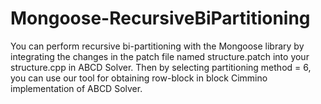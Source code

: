 # Mongoose-RecursiveBiPartitioning
You can perform recursive bi-partitioning with the Mongoose library by integrating the changes in the patch file named structure.patch into your structure.cpp in ABCD Solver. Then by selecting partitioning method = 6, you can use our tool for obtaining row-block in block Cimmino implementation of ABCD Solver.
